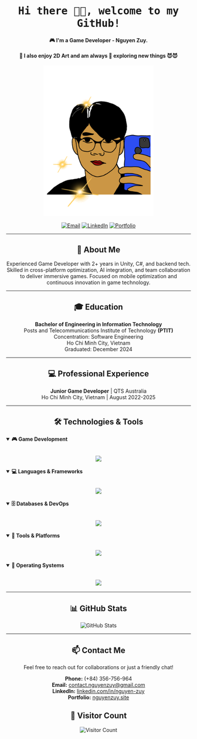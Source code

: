 <h1 align="center"><samp>Hi there 👋🏾, welcome to my GitHub!</h1>
<h4 align="center"> 🎮 I'm a Game Developer - Nguyen Zuy.</h4>
<h4 align="center"> 🎨 I also enjoy 2D Art and am always 🧠 exploring new things 😈😈</h4>

<p align="center">
  <img width="300" src="me.gif">
</p>

<div align="center">
  <p>
    <a href="mailto:contact.nguyenzuy@gmail.com"><img src="https://img.shields.io/badge/Email-D14836?style=for-the-badge&logo=gmail&logoColor=white" alt="Email"></a>
    <a href="https://linkedin.com/in/nguyen-zuy"><img src="https://img.shields.io/badge/LinkedIn-0077B5?style=for-the-badge&logo=linkedin&logoColor=white" alt="LinkedIn"></a>
    <a href="https://nguyenzuy.site/"><img src="https://img.shields.io/badge/Portfolio-FF5722?style=for-the-badge&logo=todoist&logoColor=white" alt="Portfolio"></a>
  </p>
</div>

---

<h2 align="center">💼 About Me</h2>

<p align="center">
Experienced Game Developer with 2+ years in Unity, C#, and backend tech. Skilled in cross-platform optimization, AI integration, and team collaboration to deliver immersive games. Focused on mobile optimization and continuous innovation in game technology.
</p>

---

<h2 align="center">🎓 Education</h2>

<p align="center">
  <b>Bachelor of Engineering in Information Technology</b><br>
  Posts and Telecommunications Institute of Technology <b>(PTIT)</b><br>
  Concentration: Software Engineering<br>
  Ho Chi Minh City, Vietnam<br>
  Graduated: December 2024
</p>

---

<h2 align="center">💻 Professional Experience</h2>

<div align="center">
  <b>Junior Game Developer</b> | QTS Australia<br>
  Ho Chi Minh City, Vietnam | August 2022-2025
</div>

---

<h2 align="center">🛠️ Technologies & Tools</h2>

<details open>
  <summary><b>🎮 Game Development</b></summary>
  <br>
  <p align="center">
    <img src="https://skillicons.dev/icons?i=unity,cs,visualstudio,dotnet" />
  </p>
</details>

<details open>
  <summary><b>💻 Languages & Frameworks</b></summary>
  <br>
  <p align="center">
    <img src="https://skillicons.dev/icons?i=cs,java,js,go,nodejs" />
  </p>
</details>

<details open>
  <summary><b>🗄️ Databases & DevOps</b></summary>
  <br>
  <p align="center">
    <img src="https://skillicons.dev/icons?i=mongodb,firebase,mysql,postgres,docker,kubernetes" />
  </p>
</details>

<details open>
  <summary><b>🔧 Tools & Platforms</b></summary>
  <br>
  <p align="center">
    <img src="https://skillicons.dev/icons?i=git,github,gitlab,bitbucket,idea,vscode,figma,postman,obsidian" />
  </p>
</details>

<details open>
  <summary><b>🐧 Operating Systems</b></summary>
  <br>
  <p align="center">
    <img src="https://skillicons.dev/icons?i=linux,ubuntu,mint,bash" />
  </p>
</details>

---

<h2 align="center">📊 GitHub Stats</h2>

<div align="center">
  <img src="https://github-readme-stats.vercel.app/api?username=NguyenZuy&show_icons=true&theme=radical" alt="GitHub Stats" />
</div>

---

<h2 align="center">📫 Contact Me</h2>
<p align="center">
  Feel free to reach out for collaborations or just a friendly chat!
</p>
<p align="center">
  <b>Phone:</b> (+84) 356-756-964<br>
  <b>Email:</b> <a href="mailto:contact.nguyenzuy@gmail.com">contact.nguyenzuy@gmail.com</a><br>
  <b>LinkedIn:</b> <a href="https://linkedin.com/in/nguyen-zuy">linkedin.com/in/nguyen-zuy</a><br>
  <b>Portfolio:</b> <a href="https://nguyenzuy.site/">nguyenzuy.site</a>
</p>

<h2 align="center">👀 Visitor Count</h2>
<p align="center">
  <img src="https://profile-counter.glitch.me/NguyenZuy/count.svg" alt="Visitor Count" />
</p>
